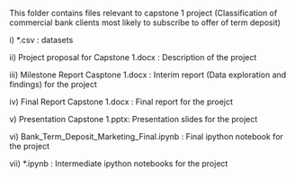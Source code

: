 
This folder contains files relevant to capstone 1 project (Classification of commercial bank clients most likely to subscribe to offer of term deposit)

i) *.csv : datasets

ii) Project proposal for Capstone 1.docx : Description of the project

iii) Milestone Report Casptone 1.docx : Interim report (Data exploration and findings) for the project

iv) Final Report Capstone 1.docx : Final report for the proejct 

v) Presentation Capstone 1.pptx: Presentation slides for the project

vi) Bank_Term_Deposit_Marketing_Final.ipynb : Final ipython notebook for the project

vii) *.ipynb : Intermediate ipython notebooks for the project

